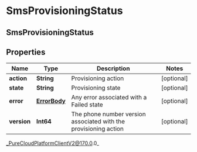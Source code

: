 # SmsProvisioningStatus

## SmsProvisioningStatus

## Properties

|Name | Type | Description | Notes|
|------------ | ------------- | ------------- | -------------|
| **action** | **String** | Provisioning action | [optional] |
| **state** | **String** | Provisioning state | [optional] |
| **error** | [**ErrorBody**](ErrorBody) | Any error associated with a Failed state | [optional] |
| **version** | **Int64** | The phone number version associated with the provisioning action | [optional] |



_PureCloudPlatformClientV2@170.0.0_
